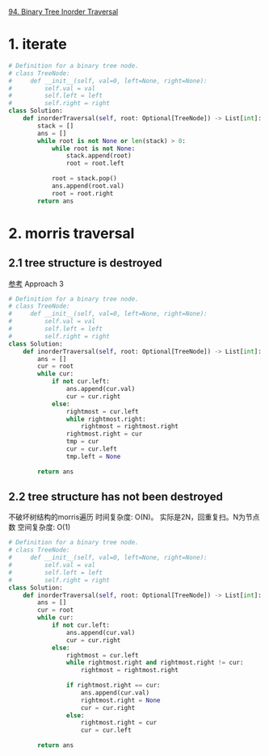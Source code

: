 [94. Binary Tree Inorder Traversal](https://leetcode.com/problems/binary-tree-inorder-traversal/)

# 1. iterate
```python
# Definition for a binary tree node.
# class TreeNode:
#     def __init__(self, val=0, left=None, right=None):
#         self.val = val
#         self.left = left
#         self.right = right
class Solution:
    def inorderTraversal(self, root: Optional[TreeNode]) -> List[int]:
        stack = []
        ans = []
        while root is not None or len(stack) > 0:
            while root is not None:
                stack.append(root)
                root = root.left
            
            root = stack.pop()
            ans.append(root.val)
            root = root.right
        return ans
```

# 2. morris traversal

## 2.1 tree structure is destroyed
[参考](https://leetcode.com/problems/binary-tree-inorder-traversal/solution/) Approach 3

```python
# Definition for a binary tree node.
# class TreeNode:
#     def __init__(self, val=0, left=None, right=None):
#         self.val = val
#         self.left = left
#         self.right = right
class Solution:
    def inorderTraversal(self, root: Optional[TreeNode]) -> List[int]:
        ans = []
        cur = root
        while cur:
            if not cur.left:
                ans.append(cur.val)
                cur = cur.right
            else:
                rightmost = cur.left
                while rightmost.right:
                    rightmost = rightmost.right
                rightmost.right = cur
                tmp = cur
                cur = cur.left
                tmp.left = None
                    
        return ans
```


## 2.2 tree structure has not been destroyed

不破坏树结构的morris遍历
时间复杂度: O(N)。 实际是2N，回重复扫。N为节点数
空间复杂度: O(1)

```python
# Definition for a binary tree node.
# class TreeNode:
#     def __init__(self, val=0, left=None, right=None):
#         self.val = val
#         self.left = left
#         self.right = right
class Solution:
    def inorderTraversal(self, root: Optional[TreeNode]) -> List[int]:
        ans = []
        cur = root
        while cur:
            if not cur.left:
                ans.append(cur.val)
                cur = cur.right
            else:
                rightmost = cur.left
                while rightmost.right and rightmost.right != cur:
                    rightmost = rightmost.right
                    
                if rightmost.right == cur:
                    ans.append(cur.val)
                    rightmost.right = None
                    cur = cur.right
                else:
                    rightmost.right = cur
                    cur = cur.left
                    
        return ans
            
        
```